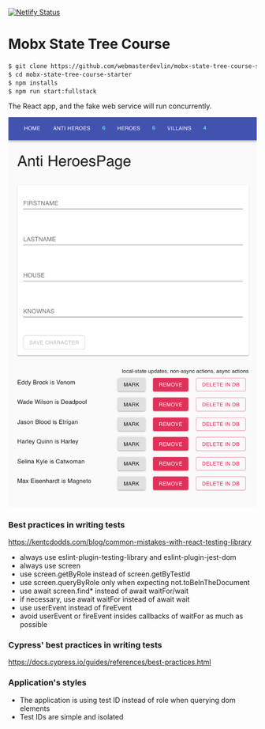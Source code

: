 [![Netlify Status](https://api.netlify.com/api/v1/badges/3ce810dd-9952-4643-b046-6cab2fdaac66/deploy-status)](https://app.netlify.com/sites/upbeat-shaw-a043b7/deploys)

# Mobx State Tree Course

```zsh
$ git clone https://github.com/webmasterdevlin/mobx-state-tree-course-starter.git
$ cd mobx-state-tree-course-starter
$ npm installs
$ npm run start:fullstack
```

The React app, and the fake web service will run concurrently.

![screenshot](./screenshot.png)

### Best practices in writing tests

https://kentcdodds.com/blog/common-mistakes-with-react-testing-library

- always use eslint-plugin-testing-library and eslint-plugin-jest-dom
- always use screen
- use screen.getByRole instead of screen.getByTestId
- use screen.queryByRole only when expecting not.toBeInTheDocument
- use await screen.find\* instead of await waitFor/wait
- if necessary, use await waitFor instead of await wait
- use userEvent instead of fireEvent
- avoid userEvent or fireEvent insides callbacks of waitFor as much as possible


### Cypress' best practices in writing tests

https://docs.cypress.io/guides/references/best-practices.html

### Application's styles

- The application is using test ID instead of role when querying dom elements
- Test IDs are simple and isolated
